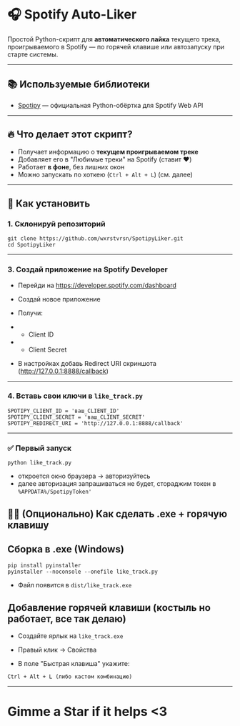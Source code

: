 ﻿# 🎧 Spotify Auto-Liker

Простой Python-скрипт для **автоматического лайка** текущего трека, проигрываемого в Spotify — по горячей клавише или
автозапуску при старте системы.

---

## 📚 Используемые библиотеки

- [Spotipy](https://spotipy.readthedocs.io/en/2.22.1/) — официальная Python-обёртка для Spotify Web API

---

## 🔥 Что делает этот скрипт?

- Получает информацию о **текущем проигрываемом треке**
- Добавляет его в "Любимые треки" на Spotify (ставит ❤️)
- Работает **в фоне**, без лишних окон
- Можно запускать по хоткею (`Ctrl + Alt + L`) (см. далее)

---

## 🚀 Как установить

### 1. Склонируй репозиторий

```
git clone https://github.com/wxrstvrsn/SpotipyLiker.git
cd SpotipyLiker
```

---

### 3. Создай приложение на Spotify Developer

- Перейди на https://developer.spotify.com/dashboard

- Создай новое приложение

- Получи:

-
    - Client ID

-
    - Client Secret

- В настройках добавь Redirect URI скриншота (http://127.0.0.1:8888/callback)

---

### 4. Вставь свои ключи в ```like_track.py```

```commandline
SPOTIPY_CLIENT_ID = 'ваш_CLIENT_ID'
SPOTIPY_CLIENT_SECRET = 'ваш_CLIENT_SECRET'
SPOTIPY_REDIRECT_URI = 'http://127.0.0.1:8888/callback'

```
---
### ✅ Первый запуск

```commandline
python like_track.py
```

- откроется окно браузера → авторизуйтесь
- далее авторизация запрашиваться не будет, стораджим токен в ```%APPDATA%/SpotipyToken'```

## 🧙‍♂️ (Опционально) Как сделать .exe + горячую клавишу

## Сборка в .exe (Windows)

```commandline
pip install pyinstaller
pyinstaller --noconsole --onefile like_track.py

```

- Файл появится в ```dist/like_track.exe```

## Добавление горячей клавиши (костыль но работает, все так делаю)

- Создайте ярлык на ```like_track.exe```

- Правый клик → Свойства

- В поле "Быстрая клавиша" укажите:

```commandline
Ctrl + Alt + L (либо кастом комбинацию)
```
---
# Gimme a Star if it helps <3
